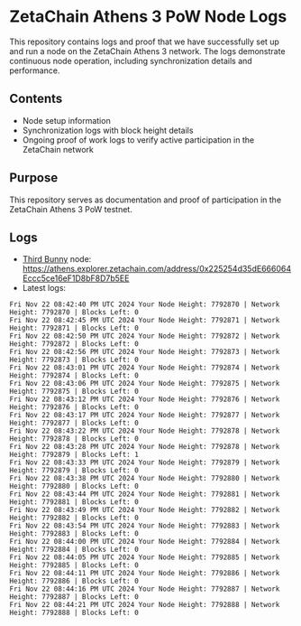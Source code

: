 # ZetaChain Athens 3 PoW Node Logs
This repository contains logs and proof that we have successfully set up and run a node on the ZetaChain Athens 3 network. The logs demonstrate continuous node operation, including synchronization details and performance.

## Contents
- Node setup information
- Synchronization logs with block height details
- Ongoing proof of work logs to verify active participation in the ZetaChain network

## Purpose
This repository serves as documentation and proof of participation in the ZetaChain Athens 3 PoW testnet.

## Logs

- [Third Bunny](https://thirdbunny.xyz/) node: https://athens.explorer.zetachain.com/address/0x225254d35dE666064Eccc5ce16eF1D8bF8D7b5EE
- Latest logs:
```
Fri Nov 22 08:42:40 PM UTC 2024 Your Node Height: 7792870 | Network Height: 7792870 | Blocks Left: 0
Fri Nov 22 08:42:45 PM UTC 2024 Your Node Height: 7792871 | Network Height: 7792871 | Blocks Left: 0
Fri Nov 22 08:42:50 PM UTC 2024 Your Node Height: 7792872 | Network Height: 7792872 | Blocks Left: 0
Fri Nov 22 08:42:56 PM UTC 2024 Your Node Height: 7792873 | Network Height: 7792873 | Blocks Left: 0
Fri Nov 22 08:43:01 PM UTC 2024 Your Node Height: 7792874 | Network Height: 7792874 | Blocks Left: 0
Fri Nov 22 08:43:06 PM UTC 2024 Your Node Height: 7792875 | Network Height: 7792875 | Blocks Left: 0
Fri Nov 22 08:43:12 PM UTC 2024 Your Node Height: 7792876 | Network Height: 7792876 | Blocks Left: 0
Fri Nov 22 08:43:17 PM UTC 2024 Your Node Height: 7792877 | Network Height: 7792877 | Blocks Left: 0
Fri Nov 22 08:43:22 PM UTC 2024 Your Node Height: 7792878 | Network Height: 7792878 | Blocks Left: 0
Fri Nov 22 08:43:28 PM UTC 2024 Your Node Height: 7792878 | Network Height: 7792879 | Blocks Left: 1
Fri Nov 22 08:43:33 PM UTC 2024 Your Node Height: 7792879 | Network Height: 7792879 | Blocks Left: 0
Fri Nov 22 08:43:38 PM UTC 2024 Your Node Height: 7792880 | Network Height: 7792880 | Blocks Left: 0
Fri Nov 22 08:43:44 PM UTC 2024 Your Node Height: 7792881 | Network Height: 7792881 | Blocks Left: 0
Fri Nov 22 08:43:49 PM UTC 2024 Your Node Height: 7792882 | Network Height: 7792882 | Blocks Left: 0
Fri Nov 22 08:43:54 PM UTC 2024 Your Node Height: 7792883 | Network Height: 7792883 | Blocks Left: 0
Fri Nov 22 08:44:00 PM UTC 2024 Your Node Height: 7792884 | Network Height: 7792884 | Blocks Left: 0
Fri Nov 22 08:44:05 PM UTC 2024 Your Node Height: 7792885 | Network Height: 7792885 | Blocks Left: 0
Fri Nov 22 08:44:11 PM UTC 2024 Your Node Height: 7792886 | Network Height: 7792886 | Blocks Left: 0
Fri Nov 22 08:44:16 PM UTC 2024 Your Node Height: 7792887 | Network Height: 7792887 | Blocks Left: 0
Fri Nov 22 08:44:21 PM UTC 2024 Your Node Height: 7792888 | Network Height: 7792888 | Blocks Left: 0
```

